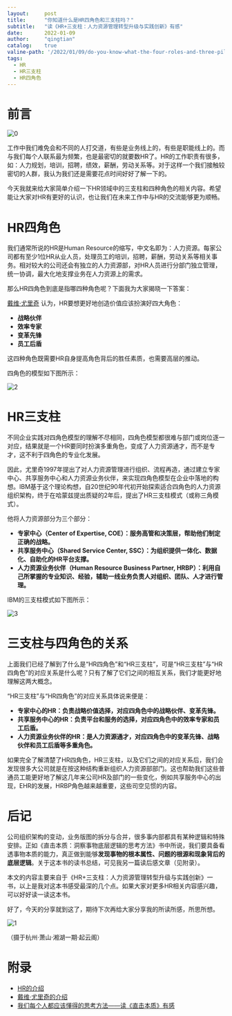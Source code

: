 ```yaml
---
layout:     post
title:      "你知道什么是HR四角色和三支柱吗？"
subtitle:   "读《HR+三支柱：人力资源管理转型升级与实践创新》有感"
date:       2022-01-09
author:     "qingtian"
catalog:    true
valine-path: '/2022/01/09/do-you-know-what-the-four-roles-and-three-pillars-of-hr-are/'
tags:
  - HR
  - HR三支柱
  - HR四角色
---
```


# 前言

![0](/img/20220109/0.jpg)

工作中我们难免会和不同的人打交道，有些是业务线上的，有些是职能线上的。而与我们每个人联系最为频繁，也是最密切的就要数HR了。HR的工作职责有很多，如：人力规划，培训，招聘，绩效，薪酬，劳动关系等。对于这样一个我们接触较密切的人群，我认为我们还是需要花点时间好好了解一下的。

今天我就来给大家简单介绍一下HR领域中的三支柱和四种角色的相关内容。希望能让大家对HR有更好的认识，也让我们在未来工作中与HR的交流能够更为顺畅。

# HR四角色

我们通常所说的HR是Human Resource的缩写，中文名即为：人力资源。每家公司都有至少1位HR从业人员，处理员工的培训，招聘，薪酬，劳动关系等相关事务。相对较大的公司还会有独立的人力资源部，对HR人员进行分部门独立管理，统一协调，最大化地支撑业务在人力资源上的需求。

那么HR四角色到底是指哪四种角色呢？下面我为大家揭晓一下答案：

[戴维·尤里奇](https://baike.baidu.com/item/%E6%88%B4%E7%BB%B4%C2%B7%E5%B0%A4%E9%87%8C%E5%A5%87) 认为，HR要想更好地创造价值应该扮演好四大角色：

- **战略伙伴**
- **效率专家**
- **变革先锋**
- **员工后盾**

这四种角色既需要HR自身提高角色背后的胜任素质，也需要高层的推动。

四角色的模型如下图所示：

![2](/img/20220109/2.jpg)


# HR三支柱

不同企业实践对四角色模型的理解不尽相同，四角色模型都很难与部门或岗位逐一对应，结果就是一个HR要同时扮演多重角色，变成了人力资源通才，而不是专才，这不利于四角色的专业化发展。

因此，尤里奇1997年提出了对人力资源管理进行组织、流程再造，通过建立专家中心、共享服务中心和人力资源业务伙伴，来实现四角色模型在企业中落地的构想。IBM基于这个理论构想，自20世纪90年代初开始探索适合四角色的人力资源组织架构，终于在哈蒙兹提出质疑的2年后，提出了HR三支柱模式（或称三角模式）。

他将人力资源部分为三个部分：

- **专家中心（Center of Expertise, COE）：服务高管和决策层，帮助他们制定正确的战略。**
- **共享服务中心（Shared Service Center, SSC）：为组织提供一体化、数据化、自助化的HR平台支撑。**
- **人力资源业务伙伴（Human Resource Business Partner, HRBP）：利用自己所掌握的专业知识、经验，辅助一线业务负责人对组织、团队、人才进行管理。**

IBM的三支柱模式如下图所示：

![3](/img/20220109/3.jpg)

# 三支柱与四角色的关系

上面我们已经了解到了什么是“HR四角色”和“HR三支柱”，可是“HR三支柱”与“HR四角色”的对应关系是什么呢？只有了解了它们之间的相互关系，我们才能更好地理解这两大概念。

“HR三支柱”与“HR四角色”的对应关系具体说来便是：

- **专家中心的HR：负责战略价值选择，对应四角色中的战略伙伴、变革先锋。**
- **共享服务中心的HR：负责平台和服务的选择，对应四角色中的效率专家和员工后盾。**
- **人力资源业务伙伴的HR：是人力资源通才，对应四角色中的变革先锋、战略伙伴和员工后盾等多重角色。**

如果完全了解清楚了HR四角色，HR三支柱，以及它们之间的对应关系后，我们会发现很多大公司就是在按这种结构重新组织人力资源部部门。这也帮助我们这些普通员工能更好地了解这几年来公司HR及部门的一些变化，例如共享服务中心的出现，EHR的发展，HRBP角色越来越重要，这些司空见惯的内容。

# 后记

公司组织架构的变动，业务版图的拆分与合并，很多事内部都具有某种逻辑和特殊安排。正如《直击本质：洞察事物底层逻辑的思考方法》书中所说，我们要具备看透事物本质的能力，真正做到能够**发现事物的根本属性、问题的根源和现象背后的底层逻辑**。关于这本书的读书总结，可见我另一篇读后感文章（见附录）。

本文的内容主要来自于《HR+三支柱：人力资源管理转型升级与实践创新》一书，以上是我对这本书感受最深的几个点。如果大家对更多HR相关内容感兴趣，可以好好读一读这本书。

好了，今天的分享就到这了，期待下次再给大家分享我的所读所感，所思所想。

![1](/img/20220109/1.jpg)

（摄于杭州·萧山·湘湖一期·起云阁）

# 附录

- [HR的介绍](https://baike.baidu.com/item/HR/260252)
- [戴维·尤里奇的介绍](https://baike.baidu.com/item/%E6%88%B4%E7%BB%B4%C2%B7%E5%B0%A4%E9%87%8C%E5%A5%87)
- [我们每个人都应该懂得的思考方法——读《直击本质》有感](https://blog.qingtian16265.com/2021/12/27/each-of-us-should-understand-the-thinking-method/)